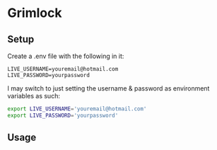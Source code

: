 # Grimlock



## Setup

Create a .env file with the following in it:

```
LIVE_USERNAME=youremail@hotmail.com
LIVE_PASSWORD=yourpassword
```

I may switch to just setting the username & password as environment variables as such:

```sh
export LIVE_USERNAME='youremail@hotmail.com'
export LIVE_PASSWORD='yourpassword'
```

## Usage



